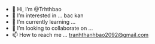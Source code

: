 - 👋 Hi, I’m @Trhthbao
- 👀 I’m interested in ... bac kan
- 🌱 I’m currently learning ... 
- 💞️ I’m looking to collaborate on ...
- 📫 How to reach me ... tranhthanhbao2092@gmail.com

<!---
Trhthbao/Trhthbao is a ✨ special ✨ repository because its `README.md` (this file) appears on your GitHub profile.
You can click the Preview link to take a look at your changes.
--->
